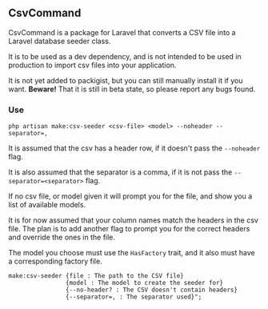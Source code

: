 ## CsvCommand

CsvCommand is a package for Laravel that converts a CSV file into a Laravel database seeder class.

It is to be used as a dev dependency, and is not intended to be used in production to import csv files
into your application.

It is not yet added to packigist, but you can still manually install it if you want.
**Beware!** That it is still in beta state, so please report any bugs found.

### Use

`php artisan make:csv-seeder <csv-file> <model> --noheader --separator=,`

It is assumed that the csv has a header row, if it doesn't pass the `--noheader` flag.

It is also assumed that the separator is a comma, if it is not pass the `--separator=<separator>` flag.

If no csv file, or model given it will prompt you for the file, and show you a list of available models.

It is for now assumed that your column names match the headers in the csv file. The plan is to add another flag
to prompt you for the correct headers and override the ones in the file.

The model you choose must use the `HasFactory` trait, and it also must have a corresponding factory file.

```
make:csv-seeder {file : The path to the CSV file}
                {model : The model to create the seeder for}
                {--no-header? : The CSV doesn't contain headers}
                {--separator=, : The separator used}";
```

